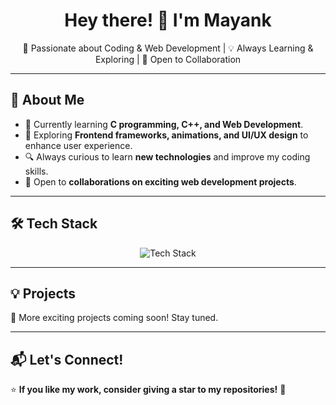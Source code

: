 <h1 align="center">Hey there! 👋 I'm Mayank</h1>
<p align="center">
🚀 Passionate about Coding & Web Development | 💡 Always Learning & Exploring | 🤝 Open to Collaboration
</p>

---

## 🚀 About Me  
- 🌱 Currently learning **C programming, C++, and Web Development**.  
- 🎨 Exploring **Frontend frameworks, animations, and UI/UX design** to enhance user experience.  
- 🔍 Always curious to learn **new technologies** and improve my coding skills.  
- 🤝 Open to **collaborations on exciting web development projects**.  

---

## 🛠 Tech Stack  
<div align="center">
  <img src="https://skillicons.dev/icons?i=c,cpp,html,css,js,react,github,vscode" alt="Tech Stack" />
</div>

---

## 💡 Projects  
 

📌 More exciting projects coming soon! Stay tuned.  

---

## 📬 Let's Connect! 

⭐ **If you like my work, consider giving a star to my repositories!** 🌟
